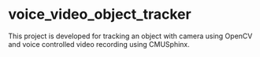 # voice_video_object_tracker
This project is developed for tracking an object with camera using OpenCV and voice controlled video recording using CMUSphinx.
